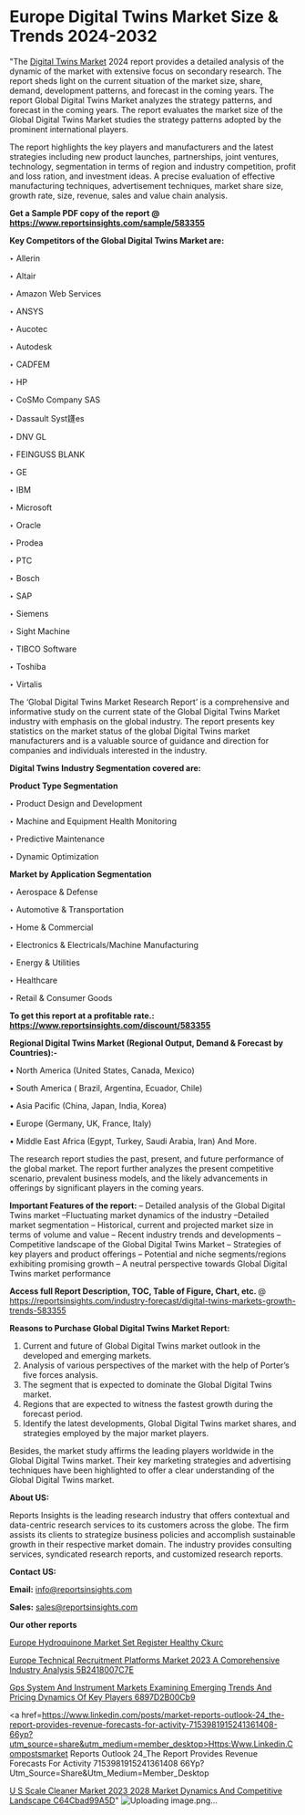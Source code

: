 # Europe Digital Twins Market Size & Trends 2024-2032

"The <a href=https://www.reportsinsights.com/sample/583355>Digital Twins Market</a> 2024 report provides a detailed analysis of the dynamic of the market with extensive focus on secondary research. The report sheds light on the current situation of the market size, share, demand, development patterns, and forecast in the coming years. The report Global Digital Twins Market analyzes the strategy patterns, and forecast in the coming years. The report evaluates the market size of the Global Digital Twins Market studies the strategy patterns adopted by the prominent international players.

The report highlights the key players and manufacturers and the latest strategies including new product launches, partnerships, joint ventures, technology, segmentation in terms of region and industry competition, profit and loss ration, and investment ideas. A precise evaluation of effective manufacturing techniques, advertisement techniques, market share size, growth rate, size, revenue, sales and value chain analysis.

<strong>Get a Sample PDF copy of the report @ <a href=https://www.reportsinsights.com/sample/583355 style=color:#0000ff;>https://www.reportsinsights.com/sample/583355</a></strong>

<strong>Key Competitors of the Global Digital Twins Market are:</strong>

‣ Allerin

‣ Altair

‣ Amazon Web Services

‣ ANSYS

‣ Aucotec

‣ Autodesk

‣ CADFEM

‣ HP

‣ CoSMo Company SAS

‣ Dassault Syst鑝es

‣ DNV GL

‣ FEINGUSS BLANK

‣ GE

‣ IBM

‣ Microsoft

‣ Oracle

‣ Prodea

‣ PTC

‣ Bosch

‣ SAP

‣ Siemens

‣ Sight Machine

‣ TIBCO Software

‣ Toshiba

‣ Virtalis

The ‘Global Digital Twins Market Research Report’ is a comprehensive and informative study on the current state of the Global Digital Twins Market industry with emphasis on the global industry. The report presents key statistics on the market status of the global Digital Twins market manufacturers and is a valuable source of guidance and direction for companies and individuals interested in the industry.

<strong>Digital Twins Industry Segmentation covered are:</strong>

<strong>Product Type Segmentation</strong>

‣    Product Design and Development

‣ Machine and Equipment Health Monitoring

‣ Predictive Maintenance

‣ Dynamic Optimization

<strong>Market by Application Segmentation</strong>

‣   Aerospace & Defense

‣ Automotive & Transportation

‣ Home & Commercial

‣ Electronics & Electricals/Machine Manufacturing

‣ Energy & Utilities

‣ Healthcare

‣ Retail & Consumer Goods

<strong>To get this report at a profitable rate.: <a href=https://www.reportsinsights.com/discount/583355 style=color:#0000ff;>https://www.reportsinsights.com/discount/583355</a></strong>

<strong>Regional Digital Twins Market (Regional Output, Demand &amp; Forecast by Countries):-</strong>

• North America (United States, Canada, Mexico)

• South America ( Brazil, Argentina, Ecuador, Chile)

• Asia Pacific (China, Japan, India, Korea)

• Europe (Germany, UK, France, Italy)

• Middle East Africa (Egypt, Turkey, Saudi Arabia, Iran) And More.

The research report studies the past, present, and future performance of the global market. The report further analyzes the present competitive scenario, prevalent business models, and the likely advancements in offerings by significant players in the coming years.

<strong>Important Features of the report:</strong>
– Detailed analysis of the Global Digital Twins market
–Fluctuating market dynamics of the industry
–Detailed market segmentation
– Historical, current and projected market size in terms of volume and value
– Recent industry trends and developments
– Competitive landscape of the Global Digital Twins Market
– Strategies of key players and product offerings
– Potential and niche segments/regions exhibiting promising growth
– A neutral perspective towards Global Digital Twins market performance

<strong>Access full Report Description, TOC, Table of Figure, Chart, etc. </strong>@   <a href=https://reportsinsights.com/industry-forecast/digital-twins-markets-growth-trends-583355 style=color:#0000ff;>https://reportsinsights.com/industry-forecast/digital-twins-markets-growth-trends-583355</a>

<strong>Reasons to Purchase Global Digital Twins Market Report:</strong>
1. Current and future of Global Digital Twins market outlook in the developed and emerging markets.
2. Analysis of various perspectives of the market with the help of Porter’s five forces analysis.
3. The segment that is expected to dominate the Global Digital Twins market.
4. Regions that are expected to witness the fastest growth during the forecast period.
5. Identify the latest developments, Global Digital Twins market shares, and strategies employed by the major market players.

Besides, the market study affirms the leading players worldwide in the Global Digital Twins market. Their key marketing strategies and advertising techniques have been highlighted to offer a clear understanding of the Global Digital Twins market.

<strong><strong>About US</strong>:</strong>

Reports Insights is the leading research industry that offers contextual and data-centric research services to its customers across the globe. The firm assists its clients to strategize business policies and accomplish sustainable growth in their respective market domain. The industry provides consulting services, syndicated research reports, and customized research reports.

<strong>Contact US:</strong>

<p class=><b>Email:</b> <a href=mailto:info@reportsinsights.com>info@reportsinsights.com</a></p>
<p class=><b>Sales:</b> <a href=mailto:sales@reportsinsights.com>sales@reportsinsights.com</a></p>

<strong>Our other reports</strong>

<a href=https://www.linkedin.com/pulse/europe-hydroquinone-market-set-register-healthy-ckurc/>Europe Hydroquinone Market Set Register Healthy Ckurc</a>

<a href=https://medium.com/@sakshideshmukh994/europe-technical-recruitment-platforms-market-2023-a-comprehensive-industry-analysis-5b2418007c7e>Europe Technical Recruitment Platforms Market 2023 A Comprehensive Industry Analysis 5B2418007C7E</a>

<a href=https://medium.com/@anuragakarte041/gps-system-and-instrument-markets-examining-emerging-trends-and-pricing-dynamics-of-key-players-6897d2b00cb9>Gps System And Instrument Markets Examining Emerging Trends And Pricing Dynamics Of Key Players 6897D2B00Cb9</a>

<a href=https://www.linkedin.com/posts/market-reports-outlook-24_the-report-provides-revenue-forecasts-for-activity-7153981915241361408-66yp?utm_source=share&utm_medium=member_desktop>Https:Www.Linkedin.Compostsmarket Reports Outlook 24_The Report Provides Revenue Forecasts For Activity 7153981915241361408 66Yp?Utm_Source=Share&Utm_Medium=Member_Desktop</a>

<a href=https://medium.com/@nadeemkazi654/u-s-scale-cleaner-market-2023-2028-market-dynamics-and-competitive-landscape-c64cbad99a5d>U S Scale Cleaner Market 2023 2028 Market Dynamics And Competitive Landscape C64Cbad99A5D</a>"
![Uploading image.png…]()
